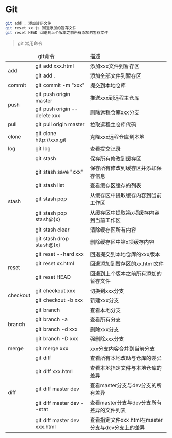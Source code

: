# Git

```bash
git add . 添加暂存文件
git reset xx.js 回退添加的暂存文件
git reset HEAD 回退到上个版本之前所有添加的暂存文件
```

> git 常用命令

<table>
    <thead>
        <tr>
            <td colspan="2" style="width: 300px; text-align: center;">git命令</td>
            <td>描述</td>
        </tr>
    </thead>
    <tbody>
        <tr>
            <td rowspan="2">add</td>
            <td>git add xxx.html</td>
            <td>添加xxx文件到暂存区</td>
        </tr>
        <tr>
            <td>git add .</td>
            <td>添加全部文件到暂存区</td>
        </tr>
        <tr>
            <td>commit</td>
            <td>git commit -m "xxx"</td>
            <td>提交到本地仓库</td>
        </tr>
        <tr>
            <td rowspan="2">push</td>
            <td>git push origin master</td>
            <td>推送xxx到远程主仓库</td>
        </tr>
        <tr>
            <td>git push origin --delete xxx</td>
            <td>删除远程仓库xxx分支</td>
        </tr>
        <tr>
            <td>pull</td>
            <td>git pull origin master</td>
            <td>拉取远程主仓库代码</td>
        </tr>
        <tr>
            <td>clone</td>
            <td>git clone http://xxx.git</td>
            <td>克隆xxx远程仓库到本地</td>
        </tr>
        <tr>
            <td>log</td>
            <td>git log</td>
            <td>查看提交记录</td>
        </tr>
        <tr>
            <td rowspan="7">stash</td>
            <td>git stash</td>
            <td>保存所有修改到缓存区</td>
        </tr>
        <tr>
            <td>git stash save "xxx"</td>
            <td>保存所有修改到缓存区并添加保存信息</td>
        </tr>
        <tr>
            <td>git stash list</td>
            <td>查看缓存区缓存的列表</td>
        </tr>
        <tr>
            <td>git stash pop</td>
            <td>从缓存区中提取缓存内容到当前工作区</td>
        </tr>
        <tr>
            <td>git stash pop stash@{x}</td>
            <td>从缓存区中提取第x项缓存内容到当前工作区</td>
        </tr>
        <tr>
            <td>git stash clear</td>
            <td>清除缓存区所有内容</td>
        </tr>
        <tr>
            <td>git stash drop stash@{x}</td>
            <td>删除缓存区中第x项缓存内容</td>
        </tr>
        <tr>
            <td rowspan="3">reset</td>
            <td>git reset --hard xxx</td>
            <td>回退提交到本地仓库的xxx版本</td>
        </tr>
        <tr>
            <td>git reset xx.html</td>
            <td>回退添加到暂存区的xx.html文件</td>
        </tr>
        <tr>
            <td>git reset HEAD</td>
            <td>回退到上个版本之前所有添加的暂存文件</td>
        </tr>
        <tr>
            <td rowspan="2">checkout</td>
            <td>git checkout xxx</td>
            <td>切换到xxx分支</td>
        </tr>
        <tr>
            <td>git checkout -b xxx</td>
            <td>新建xxx分支</td>
        </tr>
        <tr>
            <td rowspan="4">branch</td>
            <td>git branch</td>
            <td>查看本地分支</td>
        </tr>
        <tr>
            <td>git branch -a</td>
            <td>查看所有分支</td>
        </tr>
        <tr>
            <td>git branch -d xxx</td>
            <td>删除xxx分支</td>
        </tr>
        <tr>
            <td>git branch -D xxx</td>
            <td>强删除xxx分支</td>
        </tr>
        <tr>
            <td>merge</td>
            <td>git merge xxx</td>
            <td>xxx分支内容合并到当前分支</td>
        </tr>
        <tr>
            <td rowspan="5">diff</td>
            <td>git diff</td>
            <td>查看所有本地改动与仓库的差异</td>
        </tr>
        <tr>
            <td>git diff xxx.html</td>
            <td>查看本地指定文件与本地仓库的差异</td>
        </tr>
        <tr>
            <td>git diff master dev</td>
            <td>查看master分支与dev分支的所有差异</td>
        </tr>
        <tr>
            <td>git diff master dev --stat</td>
            <td>查看master分支与dev分支所有差异的文件列表</td>
        </tr>
        <tr>
            <td>git diff master dev xxx.html</td>
            <td>查看指定文件xxx.html在master分支与dev分支上的差异</td>
        </tr>
    </tbody>
</table>